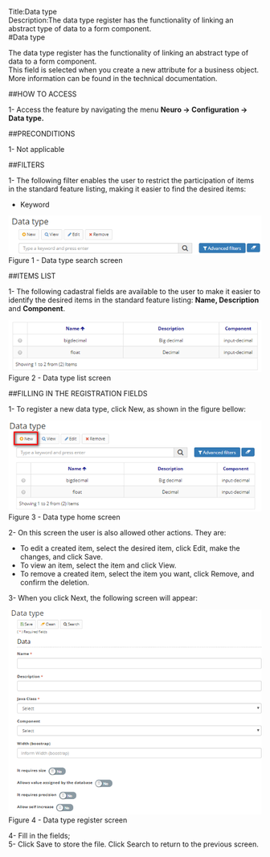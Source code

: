 Title:Data type  
Description:The data type register has the functionality of linking an abstract type of data to a form component.  
#Data type  

The data type register has the functionality of linking an abstract type of data to a form component.  
This field is selected when you create a new attribute for a business object. More information can be found in the technical documentation.  

##HOW TO ACCESS  

1- Access the feature by navigating the menu **Neuro → Configuration → Data type.**    

##PRECONDITIONS

1- Not applicable  
 
##FILTERS  

1- The following filter enables the user to restrict the participation of items in the standard feature listing, making it easier to find the desired items:  

- Keyword  

![Screenshot](images/Data-type-fig01.png)   
Figure 1 - Data type search screen  

##ITEMS LIST  

1- The following cadastral fields are available to the user to make it easier to identify the desired items in the standard feature listing: **Name, Description** and **Component**.  

![Screenshot](images/Data-type-fig02.png)   
Figure 2 - Data type list screen  

##FILLING IN THE REGISTRATION FIELDS  

1- To register a new data type, click New, as shown in the figure bellow:  

![Screenshot](images/Data-type-fig03.png)     
Figure 3 - Data type home screen  

2- On this screen the user is also allowed other actions. They are:  

- To edit a created item, select the desired item, click Edit, make the changes, and click Save.  
- To view an item, select the item and click View.  
- To remove a created item, select the item you want, click Remove, and confirm the deletion.  

3- When you click Next, the following screen will appear:  

![Screenshot](images/Data-type-fig04.png)  
Figure 4 - Data type register screen

4- Fill in the fields;  
5- Click Save to store the file. Click Search to return to the previous screen.  

